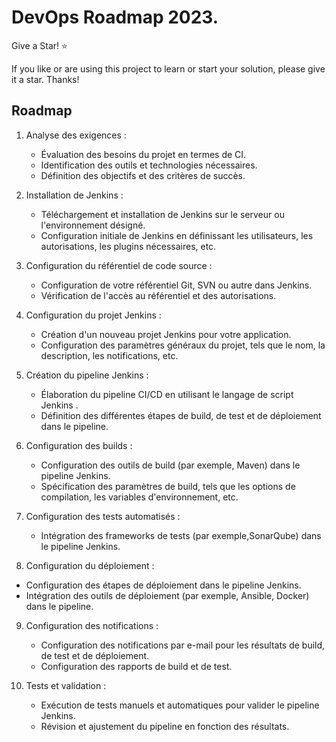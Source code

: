 
# DevOps Roadmap 2023. 

Give a Star! ⭐

If you like or are using this project to learn or start your solution, please give it a star. Thanks!
## Roadmap

1. Analyse des exigences  :
   - Évaluation des besoins du projet en termes de CI.
   - Identification des outils et technologies nécessaires.
   - Définition des objectifs et des critères de succès.
 
2. Installation de Jenkins :
   - Téléchargement et installation de Jenkins sur le serveur ou l'environnement désigné.
   - Configuration initiale de Jenkins en définissant les utilisateurs, les autorisations, les plugins nécessaires, etc.
 
3. Configuration du référentiel de code source  :
   - Configuration de votre référentiel Git, SVN ou autre dans Jenkins.
   - Vérification de l'accès au référentiel et des autorisations.
 
4. Configuration du projet Jenkins  :
   - Création d'un nouveau projet Jenkins pour votre application.
   - Configuration des paramètres généraux du projet, tels que le nom, la description, les notifications, etc.
 
5. Création du pipeline Jenkins  :
   - Élaboration du pipeline CI/CD en utilisant le langage de script Jenkins .
   - Définition des différentes étapes de build, de test et de déploiement dans le pipeline.
 
6. Configuration des builds  :
   - Configuration des outils de build (par exemple, Maven) dans le pipeline Jenkins.
   - Spécification des paramètres de build, tels que les options de compilation, les variables d'environnement, etc.
 
7. Configuration des tests automatisés  :
   - Intégration des frameworks de tests (par exemple,SonarQube) dans le pipeline Jenkins.
  
8. Configuration du déploiement  :
  - Configuration des étapes de déploiement dans le pipeline Jenkins.
   - Intégration des outils de déploiement (par exemple, Ansible, Docker) dans le pipeline.
 
9. Configuration des notifications  :
   - Configuration des notifications par e-mail pour les résultats de build, de test et de déploiement.
   - Configuration des rapports de build et de test.
 
10. Tests et validation  :
    - Exécution de tests manuels et automatiques pour valider le pipeline Jenkins.
    - Révision et ajustement du pipeline en fonction des résultats.


